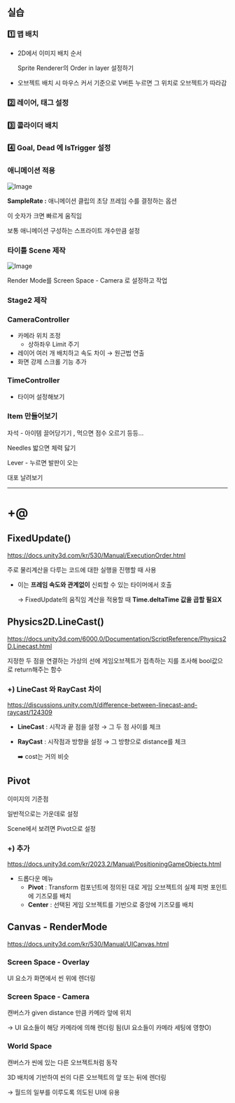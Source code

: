 ## 실습

### 1️⃣ 맵 배치

- 2D에서 이미지 배치 순서
    
    Sprite Renderer의 Order in layer 설정하기
    
- 오브젝트 배치 시 마우스 커서 기준으로 V버튼 누르면 그 위치로 오브젝트가 따라감

### 2️⃣ 레이어, 태그 설정

### 3️⃣ 콜라이더 배치

### 4️⃣ Goal, Dead 에 IsTrigger 설정

### 애니메이션 적용

![Image](https://github.com/user-attachments/assets/cbf8892f-9eb9-41b8-82d7-2f2152ab6ba8)

**SampleRate :** 애니메이션 클립의 초당 프레임 수를 결정하는 옵션

이 숫자가 크면 빠르게 움직임

보통 애니메이션 구성하는 스프라이트 개수만큼 설정

### 타이틀 Scene 제작

![Image](https://github.com/user-attachments/assets/8e064a73-da3f-4d75-98a9-cd1b09b45ede)

Render Mode를 Screen Space - Camera 로 설정하고 작업 

### Stage2 제작

### CameraController

- 카메라 위치 조정
    - 상하좌우 Limit 주기
- 레이어 여러 개 배치하고 속도 차이 → 원근법 연출
- 화면 강제 스크롤 기능 추가

### TimeController

- 타이머 설정해보기

### Item 만들어보기

자석 - 아이템 끌어당기기 , 먹으면 점수 오르기 등등…

Needles 밟으면 체력 닳기

Lever - 누르면 발판이 오는

대포  날려보기  

---

# +@

## FixedUpdate()

https://docs.unity3d.com/kr/530/Manual/ExecutionOrder.html

주로 물리계산을 다루는 코드에 대한 실행을 진행할 때 사용

- 이는 **프레임 속도와 관계없이** 신뢰할 수 있는 타이머에서 호출
    
    → FixedUpdate의 움직임 계산을 적용할 때 **Time.deltaTime 값을 곱할 필요X**
    

## Physics2D.LineCast()

https://docs.unity3d.com/6000.0/Documentation/ScriptReference/Physics2D.Linecast.html

지정한 두 점을 연결하는 가상의 선에 게임오브젝트가 접촉하는 지를 조사해 bool값으로 return해주는 함수

### **+) LineCast 와 RayCast 차이**

https://discussions.unity.com/t/difference-between-linecast-and-raycast/124309

- **LineCast** : 시작과 끝 점을 설정 → 그 두 점 사이를 체크
- **RayCast** : 시작점과 방향을 설정 → 그 방향으로 distance를 체크
    
    ➡️ cost는 거의 비슷 
    

## Pivot

이미지의 기준점

일반적으로는 가운데로 설정

Scene에서 보려면 Pivot으로 설정

### +) 추가

https://docs.unity3d.com/kr/2023.2/Manual/PositioningGameObjects.html

- 드롭다운 메뉴
    - **Pivot** : Transform 컴포넌트에 정의된 대로 게임 오브젝트의 실제 피벗 포인트에 기즈모를 배치
    - **Center** : 선택된 게임 오브젝트를 기반으로 중앙에 기즈모를 배치

## Canvas - RenderMode

https://docs.unity3d.com/kr/530/Manual/UICanvas.html

### Screen Space - Overlay

UI 요소가 화면에서 씬 위에 렌더링

### Screen Space - Camera

캔버스가 given distance 만큼 카메라 앞에 위치

→ UI 요소들이 해당 카메라에 의해 렌더링 됨(UI 요소들이 카메라 세팅에 영향O)

### World Space

캔버스가 씬에 있는 다른 오브젝트처럼 동작

3D 배치에 기반하여 씬의 다른 오브젝트의 앞 또는 뒤에 렌더링

→ 월드의 일부를 이루도록 의도된 UI에 유용
